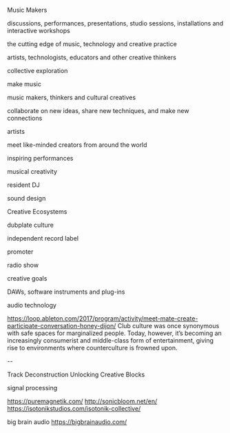 Music Makers

discussions, performances, presentations, studio sessions, installations and interactive workshops 

the cutting edge of music, technology and creative practice

artists, technologists, educators and other creative thinkers

collective exploration

make music

music makers, thinkers and cultural creatives

collaborate on new ideas, share new techniques, and make new connections

artists

meet like-minded creators from around the world

inspiring performances

musical creativity

resident DJ

sound design

Creative Ecosystems

dubplate culture

independent record label

promoter

radio show

creative goals

DAWs, software instruments and plug-ins

audio technology



https://loop.ableton.com/2017/program/activity/meet-mate-create-participate-conversation-honey-dijon/
Club culture was once synonymous with safe spaces for marginalized people. Today, however, it’s becoming an increasingly consumerist and middle-class form of entertainment, giving rise to environments where counterculture is frowned upon.

--


Track Deconstruction
Unlocking Creative Blocks



signal processing


https://puremagnetik.com/
http://sonicbloom.net/en/
https://isotonikstudios.com/isotonik-collective/


big brain audio
https://bigbrainaudio.com/
